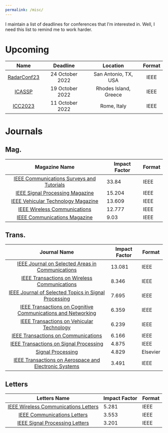 ```yaml
---
permalink: /misc/
---
```


I maintain a list of deadlines for conferences that I’m interested in.
Well, I need this list to remind me to work harder.

# Upcoming

|                         Name                         |    Deadline     |       Location        | Format |
| :--------------------------------------------------: | :-------------: | :-------------------: | :----: |
| [RadarConf23](https://radar2023.ieee-radarconf.org/) | 24 October 2022 | San Antonio, TX, USA  |  IEEE  |
|        [ICASSP](https://2023.ieeeicassp.org/)        | 19 October 2022 | Rhodes Island, Greece |  IEEE  |
|       [ICC2023](https://icc2023.ieee-icc.org/)       | 11 October 2022 |      Rome, Italy      |  IEEE  |

# Journals

## Mag.

|                        Magazine Name                         | Impact Factor | Format |
| :----------------------------------------------------------: | ------------- | ------ |
| [IEEE Communications Surveys and Tutorials](https://ieeexplore.ieee.org/xpl/RecentIssue.jsp?punumber=9739) | 33.84         | IEEE   |
| [IEEE Signal Processing Magazine](https://ieeexplore.ieee.org/xpl/RecentIssue.jsp?punumber=79) | 15.204        | IEEE   |
| [IEEE Vehicular Technology Magazine](https://ieeexplore.ieee.org/xpl/RecentIssue.jsp?punumber=10209) | 13.609        | IEEE   |
| [IEEE Wireless Communications](https://ieeexplore.ieee.org/xpl/RecentIssue.jsp?punumber=7742) | 12.777        | IEEE   |
| [IEEE Communications Magazine](https://ieeexplore.ieee.org/xpl/RecentIssue.jsp?punumber=35) | 9.03          | IEEE   |

## Trans.

|                       **Journal Name**                       | **Impact Factor** | **Format** |
| :----------------------------------------------------------: | ----------------- | ---------- |
| [IEEE Journal on Selected Areas in  Communications](https://ieeexplore.ieee.org/xpl/RecentIssue.jsp?punumber=49) | 13.081            | IEEE       |
| [IEEE Transactions on Wireless  Communications](https://ieeexplore.ieee.org/xpl/RecentIssue.jsp?punumber=7693) | 8.346             | IEEE       |
| [IEEE Journal of Selected Topics in  Signal Processing](https://ieeexplore.ieee.org/xpl/RecentIssue.jsp?punumber=4200690) | 7.695             | IEEE       |
| [IEEE Transactions on Cognitive Communications and Networking](https://ieeexplore.ieee.org/xpl/RecentIssue.jsp?punumber=6687307) | 6.359             | IEEE       |
| [IEEE Transactions on Vehicular  Technology](https://ieeexplore.ieee.org/xpl/RecentIssue.jsp?punumber=25) | 6.239             | IEEE       |
| [IEEE Transactions on Communications](https://ieeexplore.ieee.org/xpl/RecentIssue.jsp?punumber=26) | 6.166             | IEEE       |
| [IEEE Transactions on Signal  Processing](https://ieeexplore.ieee.org/xpl/RecentIssue.jsp?punumber=78) | 4.875             | IEEE       |
| [Signal  Processing](https://www.sciencedirect.com/journal/signal-processing) | 4.829             | Elsevier   |
| [IEEE Transactions on Aerospace and Electronic Systems](https://ieeexplore.ieee.org/xpl/RecentIssue.jsp?punumber=7) | 3.491             | IEEE       |

## Letters

|                       **Letters Name**                       | **Impact Factor** | **Format** |
| :----------------------------------------------------------: | ----------------- | ---------- |
| [IEEE Wireless Communications Letters](https://ieeexplore.ieee.org/xpl/RecentIssue.jsp?punumber=5962382) | 5.281             | IEEE       |
| [IEEE Communications Letters](https://ieeexplore.ieee.org/xpl/RecentIssue.jsp?punumber=4234) | 3.553             | IEEE       |
| [IEEE Signal Processing Letters](https://ieeexplore.ieee.org/xpl/RecentIssue.jsp?punumber=97) | 3.201             | IEEE       |
